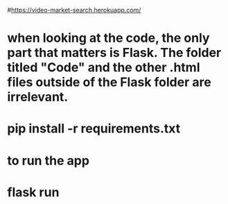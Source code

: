 #https://video-market-search.herokuapp.com/
# when looking at the code, the only part that matters is Flask. The folder titled "Code" and the other .html files outside of the Flask folder are irrelevant.

# pip install -r requirements.txt
# to run the app
# flask run